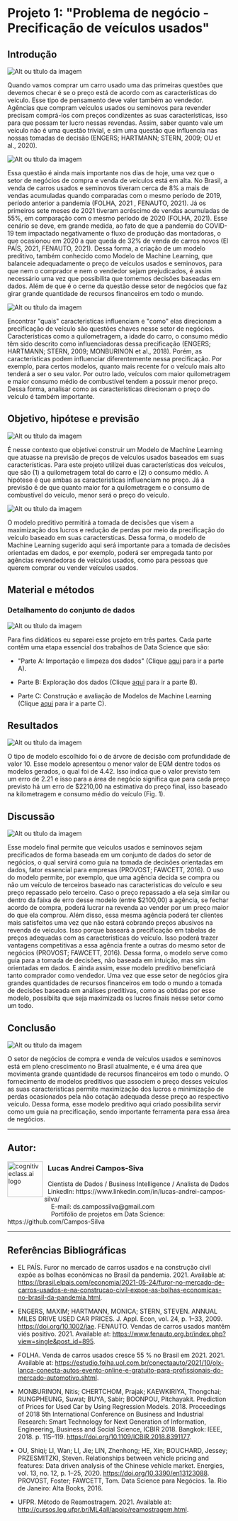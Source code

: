 # Projeto 1: "Problema de negócio - Precificação de veículos usados"

## Introdução

![Alt ou título da imagem](https://raw.githubusercontent.com/Campos-Silva/Projeto_1_Precificacao_de_Veiculos_Usados/main/comprar_carro_duvida_c.png)

Quando vamos comprar um carro usado uma das primeiras questões que devemos checar é se o preço está de acordo com as características do veículo. Esse tipo de pensamento deve valer também ao vendedor. Agências que compram veículos usados ou seminovos para revender precisam comprá-los com preços condizentes as suas características, isso para que possam ter lucro nessas revendas. Assim, saber quanto vale um veículo não é uma questão trivial, e sim uma questão que influencia nas nossas tomadas de decisão (ENGERS; HARTMANN; STERN, 2009; OU et al., 2020).

![Alt ou título da imagem](https://raw.githubusercontent.com/Campos-Silva/Projeto_1_Precificacao_de_Veiculos_Usados/main/Apresenta%C3%A7%C3%A3o1_b.png)

Essa questão é ainda mais importante nos dias de hoje, uma vez que o setor de negócios de compra e venda de veículos está em alta. No Brasil, a venda de carros usados e seminovos tiveram cerca de 8% a mais de vendas acumuladas quando comparadas com o mesmo período de 2019, período anterior a pandemia (FOLHA, 2021 , FENAUTO, 2021). Já os primeiros sete meses de 2021 tiveram acréscimo de vendas acumuladas de 55%, em comparação com o mesmo período de 2020 (FOLHA, 2021). Esse cenário se deve, em grande medida, ao fato de que a pandemia do COVID-19 tem impactado negativamente o fluxo de produção das montadoras, o que ocasionou em 2020 a que queda de 32% de venda de carros novos (El PAÍS, 2021, FENAUTO, 2021). Dessa forma, a criação de um modelo preditivo, também conhecido como Modelo de Machine Learning, que balanceie adequadamente o preço de veículos usados e seminovos, para que nem o comprador e nem o vendedor sejam prejudicados, é assim necessário uma vez que possibilita que tomemos decisões baseadas em dados. Além de que é o cerne da questão desse setor de negócios que faz girar grande quantidade de recursos financeiros em todo o mundo.

![Alt ou título da imagem](https://raw.githubusercontent.com/Campos-Silva/Projeto_1_Precificacao_de_Veiculos_Usados/main/carro_variaveis_e.png)

Encontrar "quais" caracteristicas influenciam e "como" elas direcionam a precificação de veículo são questões chaves nesse setor de negócios. Características como a quilometragem, a idade do carro, o consumo médio têm sido descrito como influenciadoras dessa precificação (ENGERS; HARTMANN; STERN, 2009; MONBURINON et al., 2018). Porém, as características podem influenciar diferentemente nessa precificação. Por exemplo, para certos modelos, quanto mais recente for o veículo mais alto tenderá a ser o seu valor. Por outro lado, veículos com maior quilometragem e maior consumo médio de combustível tendem a possuir menor preço. Dessa forma, analisar como as características direcionam o preço do veículo é também importante.

## Objetivo, hipótese e previsão

![Alt ou título da imagem](https://raw.githubusercontent.com/Campos-Silva/Projeto_1_Precificacao_de_Veiculos_Usados/main/alvo_b.png)

É nesse contexto que objetivei construir um Modelo de Machine Learning que atuasse na previsão de preços de veículos usados baseados em suas características. Para este projeto utilizei duas características dos veículos, que são (1) a quilometragem total do carro e (2) o consumo médio. A hipótese é que ambas as caracteristicas influenciam no preço. Já a previsão é de que quanto maior for a quilometragem e o consumo de combustível do veículo, menor será o preço do veículo.

![Alt ou título da imagem](https://raw.githubusercontent.com/Campos-Silva/Projeto_1_Precificacao_de_Veiculos_Usados/main/importancia.jpg)

O modelo preditivo permitirá a tomada de decisões que visem a maximização dos lucros e redução de perdas por meio da precificação do veículo baseado em suas caractersticas. Dessa forma, o modelo de Machine Learning sugerido aqui será importante para a tomada de decisões orientadas em dados, e por exemplo, poderá ser empregada tanto por agências revendedoras de veículos usados, como para pessoas que querem comprar ou vender veículos usados.

## Material e métodos

### Detalhamento do conjunto de dados

![Alt ou título da imagem](https://raw.githubusercontent.com/Campos-Silva/Projeto_1_Precificacao_de_Veiculos_Usados/main/anotacao_b.png)

Para fins didáticos eu separei esse projeto em três partes. Cada parte contêm uma etapa essencial dos trabalhos de Data Science que são:

-  "Parte A: Importação e limpeza dos dados" (Clique [aqui](https://github.com/Campos-Silva/Projeto_01_Parte_A_Importacao-e-limpeza-de-dados-no-Python) para ir a parte A).

- Parte B: Exploração dos dados (Clique [aqui](https://github.com/Campos-Silva/Projeto_01_Parte_B_Exploracao_de_dados_no_Python) para ir a parte B).

- Parte C: Construção e avaliação de Modelos de Machine Learning (Clique [aqui](https://github.com/Campos-Silva/Projeto_01_Parte_C_Modelos_de_Machine_Learning_no_Python) para ir a parte C).

## Resultados

![Alt ou título da imagem](https://raw.githubusercontent.com/Campos-Silva/Projeto_1_Precificacao_de_Veiculos_Usados/main/resultados_b.jpg)

O tipo de modelo escolhido foi o de árvore de decisão com profundidade de valor 10. Esse modelo apresentou o menor valor de EQM dentre todos os modelos gerados, o qual foi de 4.42. Isso indica que o valor previsto tem um erro de 2.21 e isso para a área de negócio significa que para cada preço previsto há um erro de $2210,00 na estimativa do preço final, isso baseado na kilometragem e consumo médio do veículo (Fig. 1).

## Discussão

![Alt ou título da imagem](https://raw.githubusercontent.com/Campos-Silva/Projeto_1_Precificacao_de_Veiculos_Usados/main/discussao_b.jpg)

Esse modelo final permite que veículos usados e seminovos sejam precificados de forma baseada em um conjunto de dados do setor de negócios, o qual servirá como guia na tomada de decisões orientadas em dados, fator essencial para empresas (PROVOST; FAWCETT, 2016). O uso do modelo permite, por exemplo, que uma agência decida se compra ou não um veículo de terceiros baseado nas caracteristicas do veículo e seu preço repassado pelo terceiro. Caso o preço repassado a ela seja similar ou dentro da faixa de erro desse modelo (entre $2100,00) a agência, se fechar acordo de compra, poderá lucrar na revenda ao vender por um preço maior do que ela comprou. Além disso, essa mesma agência poderá ter clientes mais satisfeitos uma vez que não estará cobrando preços abusivos na revenda de veículos. Isso porque baseará a precificação em tabelas de preços adequadas com as caracteristicas do veículo. Isso poderá trazer vantagens competitivas a essa agência frente a outras do mesmo setor de negócios (PROVOST; FAWCETT, 2016).
Dessa forma, o modelo serve como guia para a tomada de decisões, não baseada em intuição, mas sim orientadas em dados. E ainda assim, esse modelo preditivo beneficiará tanto comprador como vendedor. Uma vez que esse setor de negócios gira grandes quantidades de recursos financeiros em todo o mundo a tomada de decisões baseada em análises preditivas, como as obtidas por esse modelo, possibiita que seja maximizada os lucros finais nesse setor como um todo.


## Conclusão

![Alt ou título da imagem](https://raw.githubusercontent.com/Campos-Silva/Projeto_1_Precificacao_de_Veiculos_Usados/main/carro_venda_c.jpg)

O setor de negócios de compra e venda de veículos usados e seminovos está em pleno crescimento no Brasil atualmente, e é uma área que movimenta grande quantidade de recursos financeiros em todo o mundo. O fornecimento de modelos preditivos que associem o preço desses veículos as suas caracteristicas permite maximização dos lucros e minimização de perdas ocasionados pela não cotação adequada desse preço ao respectivo veículo. Dessa forma, esse modelo preditivo aqui criado possibilita servir como um guia na precificação, sendo importante ferramenta para essa área de negócios.

____


## Autor:

<img  src="https://raw.githubusercontent.com/Campos-Silva/Campos-Silva/main/perfil_lucas_andrei_campos_silva.png" width="80" alt="cognitiveclass.ai logo" align="left" /> 

### &nbsp;&nbsp;Lucas Andrei Campos-Siva

<p>
&nbsp;&nbsp;Cientista de Dados / Business Intelligence / Analista de Dados<br/>
&nbsp;&nbsp;LinkedIn: https://www.linkedin.com/in/lucas-andrei-campos-silva/<br/>
&nbsp;&nbsp;&nbsp;&nbsp;&nbsp;&nbsp;&nbsp;&nbsp;&nbsp;&nbsp;&nbsp;&nbsp;&nbsp;&nbsp;&nbsp;&nbsp;&nbsp;&nbsp;&nbsp;&nbsp;&nbsp;&nbsp;&nbsp;&nbsp;&nbsp;E-mail: ds.campossilva@gmail.com<br/>
&nbsp;&nbsp;&nbsp;&nbsp;&nbsp;&nbsp;&nbsp;&nbsp;&nbsp;&nbsp;&nbsp;&nbsp;&nbsp;&nbsp;&nbsp;&nbsp;&nbsp;&nbsp;&nbsp;&nbsp;&nbsp;&nbsp;&nbsp;&nbsp;&nbsp;Portifólio de projetos em Data Science: https://github.com/Campos-Silva
</p>

____

## Referências Bibliográficas

- EL PAÍS. Furor no mercado de carros usados e na construção civil expõe as bolhas econômicas no Brasil da pandemia. 2021. Available at: https://brasil.elpais.com/economia/2021-05-24/furor-no-mercado-de-carros-usados-e-na-construcao-civil-expoe-as-bolhas-economicas-no-brasil-da-pandemia.html.

- ENGERS, MAXIM; HARTMANN, MONICA; STERN, STEVEN. ANNUAL MILES DRIVE USED CAR PRICES. J. Appl. Econ, vol. 24, p. 1–33, 2009. https://doi.org/10.1002/jae. FENAUTO. Vendas de carros usados mantêm viés positivo. 2021. Available at: https://www.fenauto.org.br/index.php?view=single&post_id=895.

- FOLHA. Venda de carros usados cresce 55 % no Brasil em 2021. 2021. Available at: https://estudio.folha.uol.com.br/conectaauto/2021/10/olx-lanca-conecta-autos-evento-online-e-gratuito-para-profissionais-do-mercado-automotivo.shtml.

- MONBURINON, Nitis; CHERTCHOM, Prajak; KAEWKIRIYA, Thongchai; RUNGPHEUNG, Suwat; BUYA, Sabir; BOONPOU, Pitchayakit. Prediction of Prices for Used Car by Using Regression Models. 2018. Proceedings of 2018 5th International Conference on Business and Industrial Research: Smart Technology for Next Generation of Information, Engineering, Business and Social Science, ICBIR 2018. Bangkok: IEEE, 2018. p. 115–119. https://doi.org/10.1109/ICBIR.2018.8391177.

- OU, Shiqi; LI, Wan; LI, Jie; LIN, Zhenhong; HE, Xin; BOUCHARD, Jessey; PRZESMITZKI, Steven. Relationships between vehicle pricing and features: Data driven analysis of the Chinese vehicle market. Energies, vol. 13, no. 12, p. 1–25, 2020. https://doi.org/10.3390/en13123088.
PROVOST, Foster; FAWCETT, Tom. Data Science para Negócios. 1a. Rio de Janeiro: Alta Books, 2016.

- UFPR. Método de Reamostragem. 2021. Available at: http://cursos.leg.ufpr.br/ML4all/apoio/reamostragem.html.
